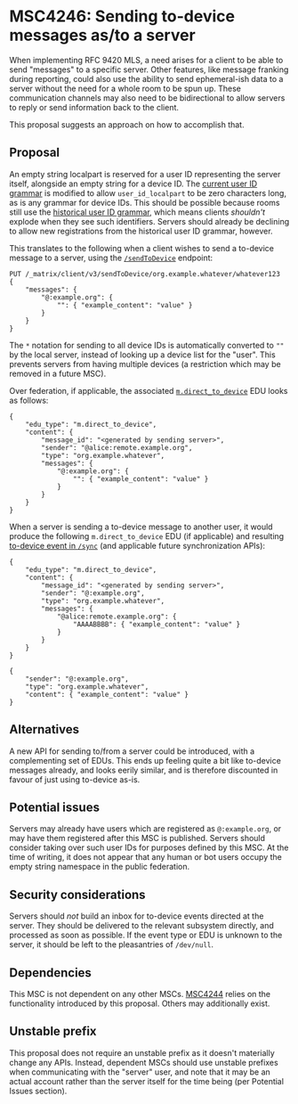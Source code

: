 # MSC4246: Sending to-device messages as/to a server

When implementing RFC 9420 MLS, a need arises for a client to be able to send "messages" to a specific
server. Other features, like message franking during reporting, could also use the ability to send
ephemeral-ish data to a server without the need for a whole room to be spun up. These communication
channels may also need to be bidirectional to allow servers to reply or send information back to the
client.

This proposal suggests an approach on how to accomplish that.


## Proposal

An empty string localpart is reserved for a user ID representing the server itself, alongside an
empty string for a device ID. The [current user ID grammar](https://spec.matrix.org/v1.13/appendices/#user-identifiers)
is modified to allow `user_id_localpart` to be zero characters long, as is any grammar for device IDs.
This should be possible because rooms still use the
[historical user ID grammar](https://spec.matrix.org/v1.13/appendices/#historical-user-ids), which
means clients *shouldn't* explode when they see such identifiers. Servers should already be declining
to allow new registrations from the historical user ID grammar, however.

This translates to the following when a client wishes to send a to-device message to a server, using
the [`/sendToDevice`](https://spec.matrix.org/v1.13/appendices/#historical-user-ids) endpoint:

```
PUT /_matrix/client/v3/sendToDevice/org.example.whatever/whatever123
{
    "messages": {
        "@:example.org": {
            "": { "example_content": "value" }
        }
    }
}
```

The `*` notation for sending to all device IDs is automatically converted to `""` by the local server,
instead of looking up a device list for the "user". This prevents servers from having multiple devices
(a restriction which may be removed in a future MSC).

Over federation, if applicable, the associated [`m.direct_to_device`](https://spec.matrix.org/v1.13/server-server-api/#send-to-device-messaging)
EDU looks as follows:

```jsonc
{
    "edu_type": "m.direct_to_device",
    "content": {
        "message_id": "<generated by sending server>",
        "sender": "@alice:remote.example.org",
        "type": "org.example.whatever",
        "messages": {
            "@:example.org": {
                "": { "example_content": "value" }
            }
        }
    }
}
```

When a server is sending a to-device message to another user, it would produce the following
`m.direct_to_device` EDU (if applicable) and resulting [to-device event in `/sync`](https://spec.matrix.org/v1.13/client-server-api/#extensions-to-sync)
(and applicable future synchronization APIs):

```jsonc
{
    "edu_type": "m.direct_to_device",
    "content": {
        "message_id": "<generated by sending server>",
        "sender": "@:example.org",
        "type": "org.example.whatever",
        "messages": {
            "@alice:remote.example.org": {
                "AAAABBBB": { "example_content": "value" }
            }
        }
    }
}
```

```jsonc
{
    "sender": "@:example.org",
    "type": "org.example.whatever",
    "content": { "example_content": "value" }
}
```


## Alternatives

A new API for sending to/from a server could be introduced, with a complementing set of EDUs. This
ends up feeling quite a bit like to-device messages already, and looks eerily similar, and is therefore
discounted in favour of just using to-device as-is.


## Potential issues

Servers may already have users which are registered as `@:example.org`, or may have them registered
after this MSC is published. Servers should consider taking over such user IDs for purposes defined
by this MSC. At the time of writing, it does not appear that any human or bot users occupy the empty
string namespace in the public federation.


## Security considerations

Servers should *not* build an inbox for to-device events directed at the server. They should be
delivered to the relevant subsystem directly, and processed as soon as possible. If the event type
or EDU is unknown to the server, it should be left to the pleasantries of `/dev/null`.


## Dependencies

This MSC is not dependent on any other MSCs. [MSC4244](https://github.com/matrix-org/matrix-spec-proposals/pull/4244)
relies on the functionality introduced by this proposal. Others may additionally exist.


## Unstable prefix

This proposal does not require an unstable prefix as it doesn't materially change any APIs. Instead,
dependent MSCs should use unstable prefixes when communicating with the "server" user, and note that
it may be an actual account rather than the server itself for the time being (per Potential Issues
section).
